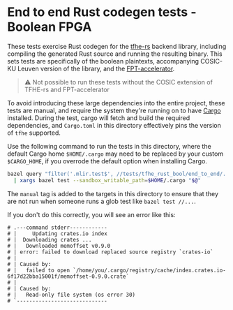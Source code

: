 # End to end Rust codegen tests - Boolean FPGA

These tests exercise Rust codegen for the
[tfhe-rs](https://github.com/zama-ai/tfhe-rs) backend library, including
compiling the generated Rust source and running the resulting binary. This sets
tests are specifically of the boolean plaintexts, accompanying COSIC-KU Leuven version of the library,
and the [FPT-accelerator](https://eprint.iacr.org/2022/1635).

> :warning: Not possible to run these tests without the COSIC extension of TFHE-rs and FPT-accelerator

To avoid introducing these large dependencies into the entire project, these
tests are manual, and require the system they're running on to have
[Cargo](https://doc.rust-lang.org/cargo/index.html) installed. During the test,
cargo will fetch and build the required dependencies, and `Cargo.toml` in this
directory effectively pins the version of `tfhe` supported.

Use the following command to run the tests in this directory, where the default
Cargo home `$HOME/.cargo` may need to be replaced by your custom `$CARGO_HOME`,
if you overrode the default option when installing Cargo.

```bash
bazel query "filter('.mlir.test$', //tests/tfhe_rust_bool/end_to_end/...)" \
  | xargs bazel test --sandbox_writable_path=$HOME/.cargo "$@"
```

The `manual` tag is added to the targets in this directory to ensure that they
are not run when someone runs a glob test like `bazel test //...`.

If you don't do this correctly, you will see an error like this:

```
# .---command stderr------------
# |     Updating crates.io index
# |  Downloading crates ...
# |   Downloaded memoffset v0.9.0
# | error: failed to download replaced source registry `crates-io`
# |
# | Caused by:
# |   failed to open `/home/you/.cargo/registry/cache/index.crates.io-6f17d22bba15001f/memoffset-0.9.0.crate`
# |
# | Caused by:
# |   Read-only file system (os error 30)
# `-----------------------------
```
